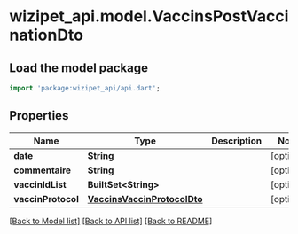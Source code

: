 # wizipet_api.model.VaccinsPostVaccinationDto

## Load the model package
```dart
import 'package:wizipet_api/api.dart';
```

## Properties
Name | Type | Description | Notes
------------ | ------------- | ------------- | -------------
**date** | **String** |  | [optional] 
**commentaire** | **String** |  | [optional] 
**vaccinIdList** | **BuiltSet&lt;String&gt;** |  | [optional] 
**vaccinProtocol** | [**VaccinsVaccinProtocolDto**](VaccinsVaccinProtocolDto.md) |  | [optional] 

[[Back to Model list]](../README.md#documentation-for-models) [[Back to API list]](../README.md#documentation-for-api-endpoints) [[Back to README]](../README.md)



